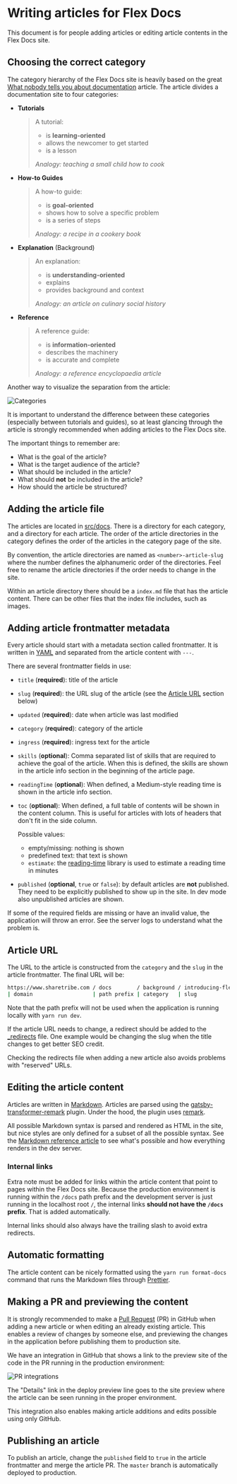 # Writing articles for Flex Docs

This document is for people adding articles or editing article contents
in the Flex Docs site.

## Choosing the correct category

The category hierarchy of the Flex Docs site is heavily based on the
great
[What nobody tells you about documentation](https://www.divio.com/blog/documentation/)
article. The article divides a documentation site to four categories:

- **Tutorials**

  > A tutorial:
  >
  > - is **learning-oriented**
  > - allows the newcomer to get started
  > - is a lesson
  >
  > _Analogy: teaching a small child how to cook_

- **How-to Guides**

  > A how-to guide:
  >
  > - is **goal-oriented**
  > - shows how to solve a specific problem
  > - is a series of steps
  >
  > _Analogy: a recipe in a cookery book_

- **Explanation** (Background)

  > An explanation:
  >
  > - is **understanding-oriented**
  > - explains
  > - provides background and context
  >
  > _Analogy: an article on culinary social history_

- **Reference**

  > A reference guide:
  >
  > - is **information-oriented**
  > - describes the machinery
  > - is accurate and complete
  >
  > _Analogy: a reference encyclopaedia article_

Another way to visualize the separation from the article:

![Categories](./images/categories.png)

It is important to understand the difference between these categories
(especially between tutorials and guides), so at least glancing through
the article is strongly recommended when adding articles to the Flex
Docs site.

The important things to remember are:

- What is the goal of the article?
- What is the target audience of the article?
- What should be included in the article?
- What should **not** be included in the article?
- How should the article be structured?

## Adding the article file

The articles are located in [src/docs](../src/docs). There is a
directory for each category, and a directory for each article. The order
of the article directories in the category defines the order of the
articles in the category page of the site.

By convention, the article directories are named as
`<number>-article-slug` where the number defines the alphanumeric order
of the directories. Feel free to rename the article directories if the
order needs to change in the site.

Within an article directory there should be a `index.md` file that has
the article content. There can be other files that the index file
includes, such as images.

## Adding article frontmatter metadata

Every article should start with a metadata section called frontmatter.
It is written in [YAML](https://yaml.org/) and separated from the
article content with `---`.

There are several frontmatter fields in use:

- `title` (**required**): title of the article
- `slug` (**required**): the URL slug of the article (see the
  [Article URL](#article-url) section below)
- `updated` (**required**): date when article was last modified
- `category` (**required**): category of the article
- `ingress` (**required**): ingress text for the article
- `skills` (**optional**): Comma separated list of skills that are
  required to achieve the goal of the article. When this is defined, the
  skills are shown in the article info section in the beginning of the
  article page.
- `readingTime` (**optional**): When defined, a Medium-style reading
  time is shown in the article info section.
- `toc` (**optional**): When defined, a full table of contents will be
  shown in the content column. This is useful for articles with lots of
  headers that don't fit in the side column.

  Possible values:

  - empty/missing: nothing is shown
  - predefined text: that text is shown
  - `estimate`: the
    [reading-time](https://github.com/ngryman/reading-time) library is
    used to estimate a reading time in minutes

- `published` (**optional**, `true` or `false`): by default articles are
  **not** published. They need to be explicitly published to show up in
  the site. In dev mode also unpublished articles are shown.

If some of the required fields are missing or have an invalid value, the
application will throw an error. See the server logs to understand what
the problem is.

## Article URL

The URL to the article is constructed from the `category` and the `slug`
in the article frontmatter. The final URL will be:

```bash
https://www.sharetribe.com / docs        / background / introducing-flex /
| domain                   | path prefix | category   | slug             | trailing slash
```

Note that the path prefix will not be used when the application is
running locally with `yarn run dev`.

If the article URL needs to change, a redirect should be added to the
[\_redirects](../_redirects) file. One example would be changing the
slug when the title changes to get better SEO credit.

Checking the redirects file when adding a new article also avoids
problems with "reserved" URLs.

## Editing the article content

Articles are written in
[Markdown](https://en.wikipedia.org/wiki/Markdown). Articles are parsed
using the
[gatsby-transformer-remark](https://github.com/gatsbyjs/gatsby/tree/master/packages/gatsby-transformer-remark)
plugin. Under the hood, the plugin uses
[remark](https://remark.js.org/).

All possible Markdown syntax is parsed and rendered as HTML in the site,
but nice styles are only defined for a subset of all the possible
syntax. See the
[Markdown reference article](../src/docs/references/00-markdown/index.md)
to see what's possible and how everything renders in the dev server.

### Internal links

Extra note must be added for links within the article content that point
to pages within the Flex Docs site. Because the production environment
is running within the `/docs` path prefix and the development server is
just running in the localhost root `/`, the internal links **should not
have the `/docs` prefix**. That is added automatically.

Internal links should also always have the trailing slash to avoid extra
redirects.

## Automatic formatting

The article content can be nicely formatted using the
`yarn run format-docs` command that runs the Markdown files through
[Prettier](https://prettier.io/).

## Making a PR and previewing the content

It is strongly recommended to make a
[Pull Request](https://help.github.com/articles/about-pull-requests/)
(PR) in GitHub when adding a new article or when editing an already
existing article. This enables a review of changes by someone else, and
previewing the changes in the application before publishing them to
production site.

We have an integration in GitHub that shows a link to the preview site
of the code in the PR running in the production environment:

![PR integrations](./images/pr-integrations.png)

The "Details" link in the deploy preview line goes to the site preview
where the article can be seen running in the proper environment.

This integration also enables making article additions and edits
possible using only GitHub.

## Publishing an article

To publish an article, change the `published` field to `true` in the
article frontmatter and merge the article PR. The `master` branch is
automatically deployed to production.
